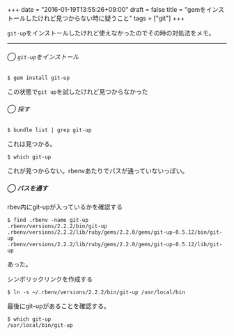 +++
date = "2016-01-19T13:55:26+09:00"
draft = false
title = "gemをインストールしたけれど見つからない時に疑うこと"
tags = ["git"]
+++

`git-up`をインストールしたけれど使えなかったのでその時の対処法をメモ。

<hr>

###### ◯ `git-up`をインストール

```
$ gem install git-up
```

この状態で`git up`を試したけれど見つからなかった

###### ◯ 探す

```
$ bundle list | grep git-up
```

これは見つかる。

```
$ which git-up
```

これが見つからない。rbenvあたりでパスが通っていないっぽい。

##### ◯ パスを通す

rbev内にgit-upが入っているかを確認する

```
$ find .rbenv -name git-up
.rbenv/versions/2.2.2/bin/git-up
.rbenv/versions/2.2.2/lib/ruby/gems/2.2.0/gems/git-up-0.5.12/bin/git-up
.rbenv/versions/2.2.2/lib/ruby/gems/2.2.0/gems/git-up-0.5.12/lib/git-up
```

あった。

シンボリックリンクを作成する

```
$ ln -s ~/.rbenv/versions/2.2.2/bin/git-up /usr/local/bin
```

最後にgit-upがあることを確認する。

```
$ which git-up
/usr/local/bin/git-up
```

